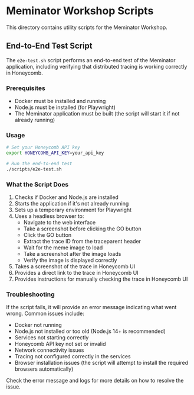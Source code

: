# Meminator Workshop Scripts

This directory contains utility scripts for the Meminator Workshop.

## End-to-End Test Script

The `e2e-test.sh` script performs an end-to-end test of the Meminator application, including verifying that distributed tracing is working correctly in Honeycomb.

### Prerequisites

- Docker must be installed and running
- Node.js must be installed (for Playwright)
- The Meminator application must be built (the script will start it if not already running)

### Usage

```bash
# Set your Honeycomb API key
export HONEYCOMB_API_KEY=your_api_key

# Run the end-to-end test
./scripts/e2e-test.sh
```

### What the Script Does

1. Checks if Docker and Node.js are installed
2. Starts the application if it's not already running
3. Sets up a temporary environment for Playwright
4. Uses a headless browser to:
   - Navigate to the web interface
   - Take a screenshot before clicking the GO button
   - Click the GO button
   - Extract the trace ID from the traceparent header
   - Wait for the meme image to load
   - Take a screenshot after the image loads
   - Verify the image is displayed correctly
5. Takes a screenshot of the trace in Honeycomb UI
6. Provides a direct link to the trace in Honeycomb UI
7. Provides instructions for manually checking the trace in Honeycomb UI

### Troubleshooting

If the script fails, it will provide an error message indicating what went wrong. Common issues include:

- Docker not running
- Node.js not installed or too old (Node.js 14+ is recommended)
- Services not starting correctly
- Honeycomb API key not set or invalid
- Network connectivity issues
- Tracing not configured correctly in the services
- Browser installation issues (the script will attempt to install the required browsers automatically)

Check the error message and logs for more details on how to resolve the issue.
